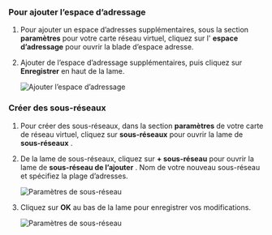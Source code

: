 ### <a name="to-add-address-space"></a>Pour ajouter l’espace d’adressage

1. Pour ajouter un espace d’adresses supplémentaires, sous la section **paramètres** pour votre carte réseau virtuel, cliquez sur l' **espace d’adressage** pour ouvrir la blade d’espace adresse.

2. Ajouter de l’espace d’adressage supplémentaires, puis cliquez sur **Enregistrer** en haut de la lame.

    ![Ajouter l’espace d’adressage](./media/vpn-gateway-additional-address-space-include/address_space.png)

### <a name="to-create-subnets"></a>Créer des sous-réseaux 

1. Pour créer des sous-réseaux, dans la section **paramètres** de votre carte de réseau virtuel, cliquez sur **sous-réseaux** pour ouvrir la lame de **sous-réseaux** . 

2. De la lame de sous-réseaux, cliquez sur **+ sous-réseau** pour ouvrir la lame de **sous-réseau de l’ajouter** . Nom de votre nouveau sous-réseau et spécifiez la plage d’adresses.

    ![Paramètres de sous-réseau](./media/vpn-gateway-additional-address-space-include/add_subnet.png)     
3. Cliquez sur **OK** au bas de la lame pour enregistrer vos modifications.

    ![Paramètres de sous-réseau](./media/vpn-gateway-additional-address-space-include/ok.png)
